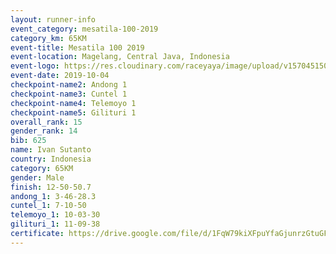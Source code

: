 ```yaml
---
layout: runner-info 
event_category: mesatila-100-2019 
category_km: 65KM 
event-title: Mesatila 100 2019 
event-location: Magelang, Central Java, Indonesia 
event-logo: https://res.cloudinary.com/raceyaya/image/upload/v1570451507/logo/mesastila100_jin7bl.jpg 
event-date: 2019-10-04 
checkpoint-name2: Andong 1 
checkpoint-name3: Cuntel 1 
checkpoint-name4: Telemoyo 1 
checkpoint-name5: Gilituri 1 
overall_rank: 15
gender_rank: 14
bib: 625
name: Ivan Sutanto
country: Indonesia
category: 65KM
gender: Male
finish: 12-50-50.7
andong_1: 3-46-28.3
cuntel_1: 7-10-50
telemoyo_1: 10-03-30
gilituri_1: 11-09-38
certificate: https://drive.google.com/file/d/1FqW79kiXFpuYfaGjunrzGtuGFUuT9Nnx/view?usp=sharing
---
```

